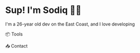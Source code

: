# Sup! I'm Sodiq ✌🏾

I'm a 26-year old dev on the East Coast, and I love developing

📦 Tools

📥 Contact
